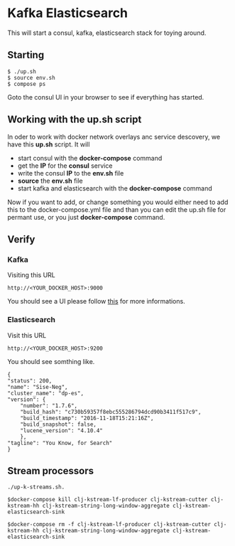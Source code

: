 # Kafka Elasticsearch

This will start a consul,  kafka, elasticsearch stack for toying around.

## Starting 

    $ ./up.sh
    $ source env.sh
    $ compose ps

Goto the consul UI in your browser to see if everything has started.

## Working with the up.sh script

In oder to work with docker network overlays anc service descovery, we have this __up.sh__ script. It will

* start consul with the __docker-compose__ command
* get the __IP__ for the __consul__ service
* write the consul __IP__ to the __env.sh__ file
* __source__ the __env.sh__ file
* start kafka and elasticsearch with the __docker-compose__ command

Now if you want to add, or change something you would either need to add this to the docker-compose.yml file and than you can edit the up.sh file for permant use, or you just __docker-compose__ command.

## Verify 

### Kafka

Visiting this URL

    http://<YOUR_DOCKER_HOST>:9000

You should see a UI please follow [this](https://github.com/yahoo/kafka-manager) for more informations.

### Elasticsearch

Visit this URL

    http://<YOUR_DOCKER_HOST>:9200

You should see somthing like.

    {
    "status": 200,
    "name": "Sise-Neg",
    "cluster_name": "dp-es",
    "version": {
        "number": "1.7.6",
        "build_hash": "c730b59357f8ebc555286794dcd90b3411f517c9",
        "build_timestamp": "2016-11-18T15:21:16Z",
        "build_snapshot": false,
        "lucene_version": "4.10.4"
        },
    "tagline": "You Know, for Search"
    }

## Stream processors
    
    ./up-k-streams.sh.

    $docker-compose kill clj-kstream-lf-producer clj-kstream-cutter clj-kstream-hh clj-kstream-string-long-window-aggregate clj-kstream-elasticsearch-sink
    
    $docker-compose rm -f clj-kstream-lf-producer clj-kstream-cutter clj-kstream-hh clj-kstream-string-long-window-aggregate clj-kstream-elasticsearch-sink


